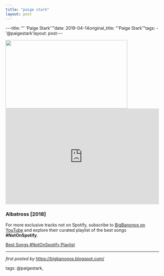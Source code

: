 ```yaml
---
title: "paige stark"
layout: post
---
```

---title: "' 'Paige Stark''"date: 2019-04-14original_title: "'Paige Stark'"tags:  - '@paigestark'layout: post---<div class="separator" ><a href="https://www.kcrw.com/music/articles/track-premiere-paige-stark-albatross/@@images/6908688c-6b3e-418d-b4af-c84b19efd397.jpeg" imageanchor="1"><img border="0" src="https://www.kcrw.com/music/articles/track-premiere-paige-stark-albatross/@@images/6908688c-6b3e-418d-b4af-c84b19efd397.jpeg" width="400" height="225" data-original-width="800" data-original-height="450" /></a></div><iframe width="100%" height="315" src="https://www.youtube.com/embed/videoseries?list=PLtuNtuTatqI31pgH9RIwwuW73Rlw6seBT" frameborder="0" allow="accelerometer; autoplay; encrypted-media; gyroscope; picture-in-picture" allowfullscreen></iframe><br /><h3>Albatross [2018]</h3><!--Subscribe and Playlist Links--><div>    <p>For more exclusive tracks not on Spotify, subscribe to <a href="https://www.youtube.com/@BigBanonos" target="_blank">BigBanonos on YouTube</a> and explore their curated playlist of the best songs <strong>#NotOnSpotify</strong>.</p>    <p><a href="https://www.youtube.com/playlist?list=PLtuNtuTatqI0kFahUCbtbfenC_ET5O_tr" target="_blank">Best Songs #NotOnSpotify Playlist<br /></a></p></div><hr /><p><em>first posted by</em> <a href="https://bigbanonos.blogspot.com/" rel="noopener" target="_new">https://bigbanonos.blogspot.com/</a></p><p>tags: @paigestark,</p>